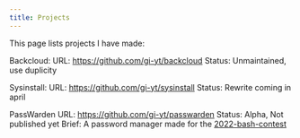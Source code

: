```yaml
---
title: Projects
---
```

This page lists projects I have made:

Backcloud:
URL: https://github.com/gi-yt/backcloud
Status: Unmaintained, use duplicity

Sysinstall:
URL: https://github.com/gi-yt/sysinstall
Status: Rewrite coming in april

PassWarden
URL: https://github.com/gi-yt/passwarden
Status: Alpha, Not published yet
Brief: A password manager made for the [2022-bash-contest](https://github.com/the-repo-club/2022-bash-contest)

